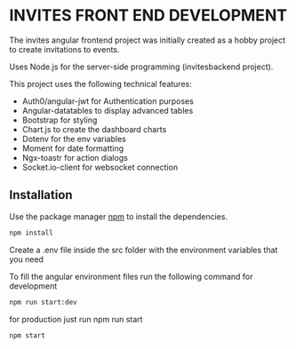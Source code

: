 # INVITES FRONT END DEVELOPMENT

The invites angular frontend project was initially created as a hobby project to create invitations to events.

Uses Node.js for the server-side programming (invitesbackend project).

This project uses the following technical features:

* Auth0/angular-jwt for Authentication purposes
* Angular-datatables to display advanced tables
* Bootstrap for styling
* Chart.js to create the dashboard charts
* Dotenv for the env variables
* Moment for date formatting
* Ngx-toastr for action dialogs
* Socket.io-client for websocket connection

## Installation

Use the package manager [npm](https://docs.npmjs.com/cli/v10/configuring-npm/install) to install the dependencies.

```bash
npm install
```

Create a .env file inside the src folder with the environment variables that you need

To fill the angular environment files run the following command for development

```bash
npm run start:dev
```

for production just run npm run start

```bash
npm start
```
